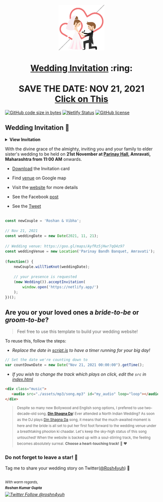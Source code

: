 
<p align="center"><a href="https://flamboyant-yonath-f9ed10.netlify.app/"><img src="./assets/wedding.gif" width="150px" height="150px"/></a></p>
<h1 align="center"><a href="https://flamboyant-yonath-f9ed10.netlify.app/">Wedding Invitation</a> :ring: <br> <br> SAVE THE DATE: NOV 21, 2021 <br> <a href="https://flamboyant-yonath-f9ed10.netlify.app/">Click on This</a></h1>

[![GitHub code size in bytes](https://img.shields.io/github/languages/code-size/vinitshahdeo/Wedding-Invitation?logo=github)](https://sonali.netlify.app/) [![Netlify Status](https://api.netlify.com/api/v1/badges/e945f101-f434-45e6-8c33-df855c6b2082/deploy-status)](https://app.netlify.com/sites/sonali/deploys) [![GitHub license](https://img.shields.io/github/license/vinitshahdeo/Wedding-Invitation?logo=github)](https://github.com/vinitshahdeo/Wedding-Invitation)

## Wedding Invitation :ring:

<details>
  <summary><strong>View Invitation</strong></summary>
  <a href="https://flamboyant-yonath-f9ed10.netlify.app/"><img src="./assets/img/sonali.jpeg" /></a>
</details>

With the divine grace of the almighty,
inviting you and your family to elder sister's wedding to be held on **21st November at [Parinay Hall](https://goo.gl/maps/5z5xX2hTYzU8VGEJ9), Amravati, Maharashtra from 11:00 AM** onwards.

- [Download](https://drive.google.com/uc?id=1woMMPKiMa5FvVApgSiAZZbtbw7YGoy3Z&export=download) the Invitation card

- Find [venue](https://goo.gl/maps/AyfRz5jHwr7qQ4z97) on Google map

- Visit the [website](https://flamboyant-yonath-f9ed10.netlify.app/) for more details

- See the Facebook [post]()

- See the [Tweet]()

```js

const newCouple = 'Roshan & Vibha';

// Nov 21, 2021
const weddingDate = new Date(2021, 11, 21);

// Wedding venue: https://goo.gl/maps/AyfRz5jHwr7qQ4z97
const weddingVenue = new Location('Parinay Bandh Banquet, Amravati');

(function() {
    newCouple.willTieKnot(weddingDate);

    // your presence is requested
    (new Wedding()).acceptInvitation(
        window.open('https://netlify.app/')
    );
})();


```

## Are you or your loved ones a *bride-to-be* or *groom-to-be*? 
> Feel free to use this template to build your wedding website!

To reuse this, follow the steps:

- *Replace the date in [script.js](https://github.com/RAutomation/Wedding-Card/master/js/script.js#L29) to have a timer running for your big day!*

```js
// Set the date we're counting down to
var countDownDate = new Date("Nov 21, 2021 00:00:00").getTime();
```

- *If you wish to change the track which plays on click, edit the `src` in [index.html](https://github.com/RAutomation/Wedding-Card/blob/760c4aa437115fc365f5cb86a4b428b0e292b5ba/index.html#L69)*

```html
<div class="music">
   <audio src="./assets/mp3/song.mp3" id="my_audio" loop="loop"></audio> 
</div>
```

> <sup>Despite so many new Bollywood and English song options, I prefered to use two-decade-old song, **[Din Shagna Da](https://youtu.be/X0MDALpV29s)**! Ever attended a North Indian Wedding? As soon as the DJ plays [Din Shagna Da](https://youtu.be/Mj4eK5YViCs) song, it means that the much-awaited moment is here and the bride is all set to put her first foot forward to the wedding venue under a breathtaking phoolon ki chaadar. Let's keep the sky-high status of this song untouched! When the website is backed up with a soul-stirring track, the feeling becomes absolutely surreal. **Choose a heart-touching track!** :musical_note: :heart: </sup>


### Do not forget to leave a star! :hugs:

Tag me to share your wedding story on Twitter([@Rosh4yuh]()) :yellow_heart:

<br><sup><i>With warm regards,<br>
**Roshan Kumar Gupta**<i></sup><br>
[![Twitter Follow @roshn4yuh](https://img.shields.io/twitter/follow/Rosh4yuh?style=social)]()
